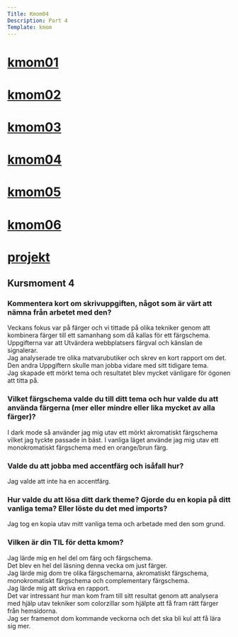 ```yaml
---
Title: Kmom04
Description: Part 4
Template: kmom
---
```

<div class="sidebar">
    <h1><a href="kmom01">kmom01</a></h1>
    <h1><a href="kmom02">kmom02</a></h1>
    <h1><a href="kmom03">kmom03</a></h1>
    <h1><a href="kmom04">kmom04</a></h1>
    <h1><a href="kmom05">kmom05</a></h1>
    <h1><a href="kmom06">kmom06</a></h1>
    <h1><a href="project">projekt</a></h1>
</div>
<div class="kmom">
<h2>Kursmoment 4</h2>
    <h3>Kommentera kort om skrivuppgiften, något som är värt att nämna från arbetet med den?</h3>
    <p>Veckans fokus var på färger och vi tittade på olika tekniker genom att kombinera färger till ett samanhang som då kallas för ett färgschema.<br>
    Uppgifterna var att Utvärdera webbplatsers färgval och känslan de signalerar. <br>
    Jag analyserade tre olika matvarubutiker och skrev en kort rapport om det.<br>
    Den andra Uppgiftern skulle man jobba vidare med sitt tidigare tema. <br>
    Jag skapade ett mörkt tema och resultatet blev mycket vänligare för ögonen att titta på. </p>
    <h3>Vilket färgschema valde du till ditt tema och hur valde du att använda färgerna (mer eller mindre eller lika mycket av alla färger)?</h3>
    <p>I dark mode så använder jag mig utav ett mörkt akromatiskt färgschema vilket jag tyckte passade in bäst.
    I vanliga läget använde jag mig utav ett monokromatiskt färgschema med en orange/brun färg.  </p>
    <h3>Valde du att jobba med accentfärg och isåfall hur?</h3>
    <p>Jag valde att inte ha en accentfärg.</p>
    <h3>Hur valde du att lösa ditt dark theme? Gjorde du en kopia på ditt vanliga tema? Eller löste du det med imports?</h3>
    <p>Jag tog en kopia utav mitt vanliga tema och arbetade med den som grund.</p>
    <h3>Vilken är din TIL för detta kmom?</h3>
    <p>Jag lärde mig en hel del om färg och färgschema.<br>
    Det blev en hel del läsning denna vecka om just färger. <br>
    Jag lärde mig dom tre olika färgschemarna, akromatiskt färgschema, monokromatiskt färgschema och complementary färgschema.<br>
    Jag lärde mig att skriva en rapport.<br>
    Det var intressant hur man kom fram till sitt resultat genom att analysera med hjälp utav tekniker som colorzillar som hjälpte att få fram rätt färger från hemsidorna. <br>
    Jag ser framemot dom kommande veckorna och det ska bli kul att få lära sig mer.
    </p>
</div>
<div class="main-footer">
    <a href="kmom03" aria-label="kmom03"><i class="fas fa-chevron-left"></i></a>
    <a href="kmom05" aria-label="kmom05"><i class="fas fa-chevron-right"></i></a>
</div>
